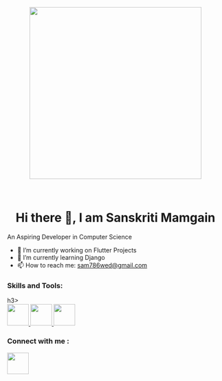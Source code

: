 <div id="header" align="center">
  <img src="https://media0.giphy.com/media/hpXdHPfFI5wTABdDx9/giphy.gif?cid=6c09b9527z0nxk425bbz485f92xiccm0uhtp0yvrcmue35em&ep=v1_internal_gif_by_id&rid=giphy.gif&ct=g" width="400"/>
</div>
<br><br>
<h1><Center> Hi there 👋, I am Sanskriti Mamgain</h1>

 An Aspiring Developer in Computer Science
 
- 🔭 I’m currently working on Flutter Projects
- 🌱 I’m currently learning Django
- 📫 How to reach me: sam786wed@gmail.com

<h3>Skills and Tools:</h3>h3>
<div>
  <a href="https://flutter.dev/">
<img src="https://encrypted-tbn0.gstatic.com/images?q=tbn:ANd9GcTkQXA-rK3Zo5E-r5kMU6TiDJVo_Hbp5ZYfUQ&s" width="50"/>
</a> 
<a href="https://www.djangoproject.com/">
<img src="https://banner2.cleanpng.com/20190623/yp/kisspng-python-computer-icons-programming-language-executa-1713885634631.webp" width="50"/>
</a> 
<a href="https://www.linkedin.com/in/sanskriti-mamgain-8b7ba1213/">
<img src="https://encrypted-tbn0.gstatic.com/images?q=tbn:ANd9GcRokEYt0yyh6uNDKL8uksVLlhZ35laKNQgZ9g&s" width="50"/>
</a> 

</div>

<h3>Connect with me :</h3>
<div>
<a href="https://www.linkedin.com/in/sanskriti-mamgain-8b7ba1213/">
<img src="https://encrypted-tbn0.gstatic.com/images?q=tbn:ANd9GcRokEYt0yyh6uNDKL8uksVLlhZ35laKNQgZ9g&s" width="50"/>
</a> 

</div>
